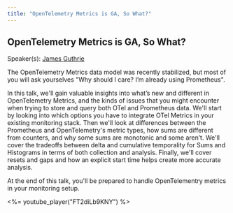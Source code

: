 ```yaml
---
title: "OpenTelemetry Metrics is GA, So What?"
---
```


## OpenTelemetry Metrics is GA, So What?

Speaker(s): [James Guthrie](../../speakers/james-guthrie)

The OpenTelemetry Metrics data model was recently stabilized, but most of you will ask yourselves "Why should I care? I’m already using Prometheus".

In this talk, we'll gain valuable insights into what’s new and different in OpenTelemetry Metrics, and the kinds of issues that you might encounter when trying to store and query both OTel and Prometheus data. We'll start by looking into which options you have to integrate OTel Metrics in your existing monitoring stack. Then we'll look at differences between the Prometheus and OpenTelemetry's metric types, how sums are different from counters, and why some sums are monotonic and some aren’t. We'll cover the tradeoffs between delta and cumulative temporality for Sums and Histograms in terms of both collection and analysis. Finally, we'll cover resets and gaps and how an explicit start time helps create more accurate analysis.

At the end of this talk, you'll be prepared to handle OpenTelementry metrics in your monitoring setup.

<%= youtube_player("FT2diLb9KNY") %>
